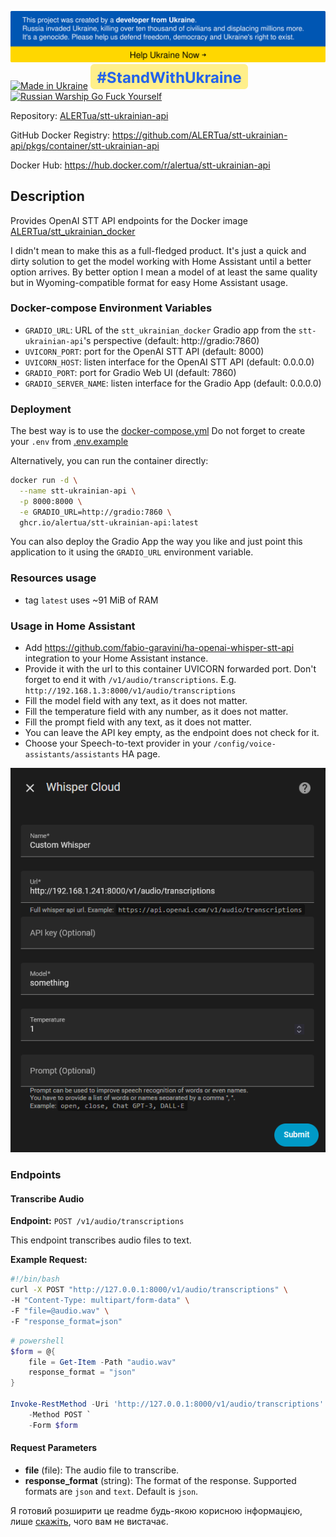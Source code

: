 [![Stand With Ukraine](https://raw.githubusercontent.com/vshymanskyy/StandWithUkraine/main/banner-direct-single.svg)](https://stand-with-ukraine.pp.ua)
[![Made in Ukraine](https://img.shields.io/badge/made_in-Ukraine-ffd700.svg?labelColor=0057b7)](https://stand-with-ukraine.pp.ua)
[![Stand With Ukraine](https://raw.githubusercontent.com/vshymanskyy/StandWithUkraine/main/badges/StandWithUkraine.svg)](https://stand-with-ukraine.pp.ua)
[![Russian Warship Go Fuck Yourself](https://raw.githubusercontent.com/vshymanskyy/StandWithUkraine/main/badges/RussianWarship.svg)](https://stand-with-ukraine.pp.ua)

Repository: [ALERTua/stt-ukrainian-api](https://github.com/ALERTua/stt-ukrainian-api)

GitHub Docker Registry: https://github.com/ALERTua/stt-ukrainian-api/pkgs/container/stt-ukrainian-api

Docker Hub: https://hub.docker.com/r/alertua/stt-ukrainian-api


## Description

Provides OpenAI STT API endpoints for the Docker image [ALERTua/stt_ukrainian_docker](https://github.com/ALERTua/stt_ukrainian_docker)

I didn't mean to make this as a full-fledged product. It's just a quick and dirty solution to get the model working with Home Assistant until a better option arrives.
By better option I mean a model of at least the same quality but in Wyoming-compatible format for easy Home Assistant usage.


### Docker-compose Environment Variables

- `GRADIO_URL`: URL of the `stt_ukrainian_docker` Gradio app from the `stt-ukrainian-api`'s perspective (default: http://gradio:7860)
- `UVICORN_PORT`: port for the OpenAI STT API (default: 8000)
- `UVICORN_HOST`: listen interface for the OpenAI STT API (default: 0.0.0.0)
- `GRADIO_PORT`: port for Gradio Web UI (default: 7860)
- `GRADIO_SERVER_NAME`: listen interface for the Gradio App (default: 0.0.0.0)


### Deployment

The best way is to use the [docker-compose.yml](/docker-compose.yml)
Do not forget to create your `.env` from [.env.example](/.env.example)

Alternatively, you can run the container directly:

```bash
docker run -d \
  --name stt-ukrainian-api \
  -p 8000:8000 \
  -e GRADIO_URL=http://gradio:7860 \
  ghcr.io/alertua/stt-ukrainian-api:latest
```

You can also deploy the Gradio App the way you like and just point this application to it using the `GRADIO_URL` environment variable.


### Resources usage
- tag `latest` uses ~91 MiB of RAM


### Usage in Home Assistant

- Add https://github.com/fabio-garavini/ha-openai-whisper-stt-api integration to your Home Assistant instance.
- Provide it with the url to this container UVICORN forwarded port. Don't forget to end it with `/v1/audio/transcriptions`. E.g. `http://192.168.1.3:8000/v1/audio/transcriptions`
- Fill the model field with any text, as it does not matter.
- Fill the temperature field with any number, as it does not matter.
- Fill the prompt field with any text, as it does not matter.
- You can leave the API key empty, as the endpoint does not check for it.
- Choose your Speech-to-text provider in your `/config/voice-assistants/assistants` HA page.

![image](media/HA.png)


### Endpoints

#### Transcribe Audio

**Endpoint:** `POST /v1/audio/transcriptions`

This endpoint transcribes audio files to text.

**Example Request:**

```bash
#!/bin/bash
curl -X POST "http://127.0.0.1:8000/v1/audio/transcriptions" \
-H "Content-Type: multipart/form-data" \
-F "file=@audio.wav" \
-F "response_format=json"
```
```powershell
# powershell
$form = @{
    file = Get-Item -Path "audio.wav"
    response_format = "json"
}

Invoke-RestMethod -Uri 'http://127.0.0.1:8000/v1/audio/transcriptions' `
    -Method POST `
    -Form $form
```

#### Request Parameters

- **file** (file): The audio file to transcribe.
- **response_format** (string): The format of the response. Supported formats are `json` and `text`. Default is `json`.


Я готовий розширити це readme будь-якою корисною інформацією, лише [скажіть](https://github.com/ALERTua/stt-ukrainian-api/discussions/new/choose), чого вам не вистачає.
